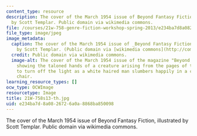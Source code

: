 ```yaml
---
content_type: resource
description: The cover of the March 1954 issue of Beyond Fantasy Fiction, illustrated
  by Scott Templar. Public domain via wikimedia commons.
file: /courses/21w-758-genre-fiction-workshop-spring-2013/e234ba7d8a0826726a0a8868ba850098_21W-758s13-th.jpg
file_type: image/jpeg
image_metadata:
  caption: The cover of the March 1954 issue of _Beyond Fantasy Fiction_, illustrated
    by Scott Templar. (Public domain via [wikimedia commons](http://commons.wikimedia.org/wiki/File:BeyondFantasyFictionMar54.jpg).)
  credit: Public domain via wikimedia commons.
  image-alt: The cover of the March 1954 issue of the magazine "Beyond Fantasy Fiction,"
    showing the taloned hands of a creature arising from the pages of the book "Demonology,"
    to turn off the light as a white haired man slumbers happily in a carved wooden
    chair.
learning_resource_types: []
ocw_type: OCWImage
resourcetype: Image
title: 21W-758s13-th.jpg
uid: e234ba7d-8a08-2672-6a0a-8868ba850098
---
```

The cover of the March 1954 issue of Beyond Fantasy Fiction, illustrated by Scott Templar. Public domain via wikimedia commons.

